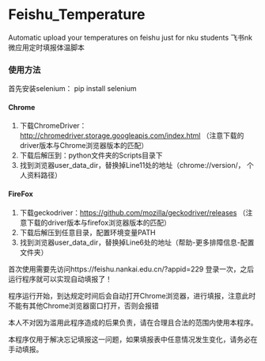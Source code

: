 # Feishu_Temperature
Automatic upload your temperatures on feishu just for nku students
飞书nk微应用定时填报体温脚本

### 使用方法
首先安装selenium： pip install selenium
#### Chrome
1. 下载ChromeDriver：http://chromedriver.storage.googleapis.com/index.html （注意下载的driver版本与Chrome浏览器版本的匹配）
3. 下载后解压到：python文件夹的Scripts目录下
4. 找到浏览器user_data_dir，替换掉Line11处的地址（chrome://version/， 个人资料路径）

#### FireFox
1. 下载geckodriver：https://github.com/mozilla/geckodriver/releases （注意下载的driver版本与firefox浏览器版本的匹配）
2. 下载后解压到任意目录，配置环境变量PATH
3. 找到浏览器user_data_dir，替换掉Line6处的地址（帮助-更多排障信息-配置文件夹）

首次使用需要先访问https://feishu.nankai.edu.cn/?appid=229 登录一次，之后运行程序就可以实现自动填报了！

程序运行开始，到达规定时间后会自动打开Chrome浏览器，进行填报，注意此时不能有其他Chrome浏览器窗口打开，否则会报错


本人不对因为滥用此程序造成的后果负责，请在合理且合法的范围内使用本程序。

本程序仅用于解决忘记填报这一问题，如果填报表中任意情况发生变化，请务必在手动填报。

